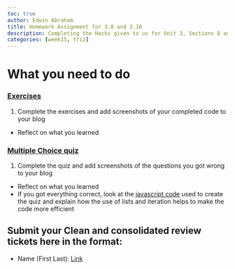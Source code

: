 ```yaml
---
toc: true 
author: Edwin Abraham
title: Homework Assignment for 3.8 and 3.10
description: Completing the Hacks given to us for Unit 3, Sections 8 and 10
categories: [week15, tri2]
---
```


# What you need to do
### [Exercises](https://pgk-lang.github.io/pgk/exercises)
 1. Complete the exercises and add screenshots of your completed code to your blog
   - Reflect on what you learned
 
### [Multiple Choice quiz](https://pgk-lang.github.io/pgk/quiz)
 1. Complete the quiz and add screenshots of the questions you got wrong to your blog
   - Reflect on what you learned
   - If you got everything correct, look at the [javascript code](https://raw.githubusercontent.com/PGK-Lang/pgk/master/_pages/01_quiz.md) used to create the quiz and explain how the use of lists and iteration helps to make the code more efficient 
  


## Submit your **Clean** and consolidated review tickets here in the format:
- Name (First Last): [Link](https://www.youtube.com/watch?v=dQw4w9WgXcQ)
